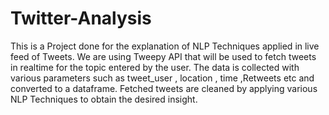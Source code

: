 # Twitter-Analysis
This is a Project done for the explanation of NLP Techniques applied in live feed of Tweets.
We are using Tweepy API that will be used to fetch tweets in realtime for the topic entered by the user.
The data is collected with various parameters such as tweet_user , location , time ,Retweets etc and converted to a dataframe.
Fetched tweets are cleaned by applying various NLP Techniques to obtain the desired insight.
